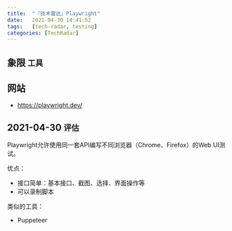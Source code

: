 ```yaml
---
title:  "『技术雷达』Playwright"
date:   2021-04-30 14:41:52
tags:   [tech-radar, testing]
categories: [TechRadar]
---
```


## 象限 `工具`

## 网站

- https://playwright.dev/

## 2021-04-30 `评估`

Playwright允许使用同一套API编写不同浏览器（Chrome、Firefox）的Web UI测试。

优点：
- 接口简单：基本接口、截图、选择、界面操作等
- 可以录制脚本

类似的工具：
- Puppeteer
